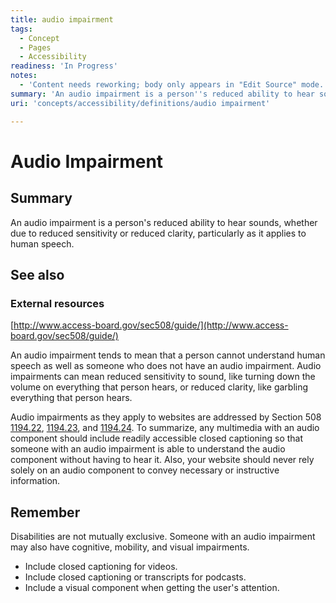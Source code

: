 ```yaml
---
title: audio impairment
tags:
  - Concept
  - Pages
  - Accessibility
readiness: 'In Progress'
notes:
  - 'Content needs reworking; body only appears in "Edit Source" mode.'
summary: 'An audio impairment is a person''s reduced ability to hear sounds, whether due to reduced sensitivity or reduced clarity, particularly as it applies to human speech.'
uri: 'concepts/accessibility/definitions/audio impairment'

---
```

# Audio Impairment

## Summary

An audio impairment is a person's reduced ability to hear sounds, whether due to reduced sensitivity or reduced clarity, particularly as it applies to human speech.

## See also

### External resources

[http://www.access-board.gov/sec508/guide/](http://www.access-board.gov/sec508/guide/)

An audio impairment tends to mean that a person cannot understand human speech as well as someone who does not have an audio impairment. Audio impairments can mean reduced sensitivity to sound, like turning down the volume on everything that person hears, or reduced clarity, like garbling everything that person hears.

Audio impairments as they apply to websites are addressed by Section 508 [1194.22](http://www.access-board.gov/sec508/guide/1194.22.htm%7C), [1194.23](http://www.access-board.gov/sec508/guide/1194.23.htm%7C), and [1194.24](http://www.access-board.gov/sec508/guide/1194.24.htm%7C). To summarize, any multimedia with an audio component should include readily accessible closed captioning so that someone with an audio impairment is able to understand the audio component without having to hear it. Also, your website should never rely solely on an audio component to convey necessary or instructive information.

## Remember

Disabilities are not mutually exclusive. Someone with an audio impairment may also have cognitive, mobility, and visual impairments.

-   Include closed captioning for videos.
-   Include closed captioning or transcripts for podcasts.
-   Include a visual component when getting the user's attention.
